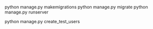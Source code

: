 python manage.py makemigrations
python manage.py migrate
python manage.py runserver

python manage.py create_test_users
